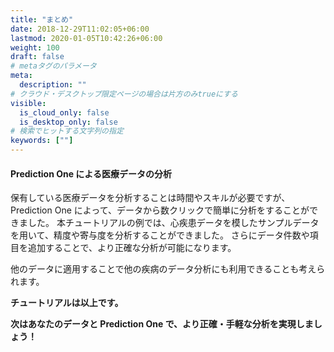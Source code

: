 ```yaml
---
title: "まとめ"
date: 2018-12-29T11:02:05+06:00
lastmod: 2020-01-05T10:42:26+06:00
weight: 100
draft: false
# metaタグのパラメータ
meta:
  description: ""
# クラウド・デスクトップ限定ページの場合は片方のみtrueにする
visible:
  is_cloud_only: false
  is_desktop_only: false
# 検索でヒットする文字列の指定
keywords: [""]
---
```


#### Prediction One による医療データの分析

保有している医療データを分析することは時間やスキルが必要ですが、
Prediction One によって、データから数クリックで簡単に分析をすることができました。
本チュートリアルの例では、心疾患データを模したサンプルデータを用いて、精度や寄与度を分析することができました。
さらにデータ件数や項目を追加することで、より正確な分析が可能になります。

他のデータに適用することで他の疾病のデータ分析にも利用できることも考えられます。

**チュートリアルは以上です。**

**次はあなたのデータと Prediction One で、より正確・手軽な分析を実現しましょう！**
